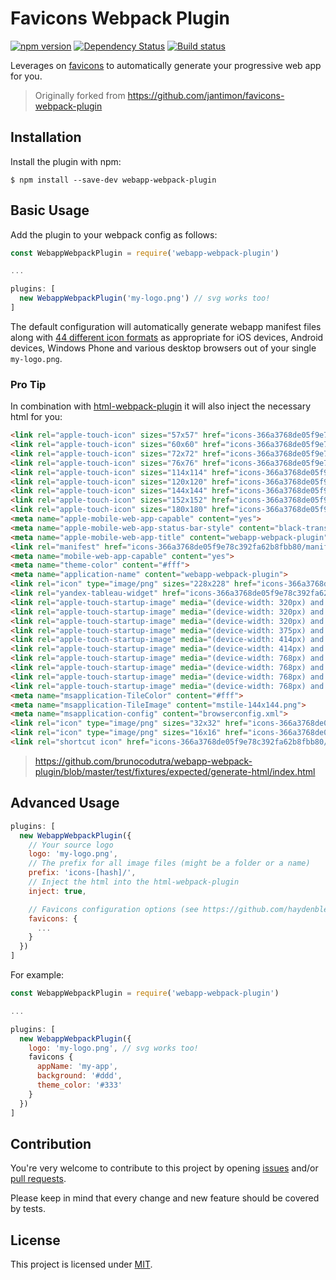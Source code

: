 # Favicons Webpack Plugin

[![npm version](https://badge.fury.io/js/webapp-webpack-plugin.svg)](http://badge.fury.io/js/webapp-webpack-plugin)
[![Dependency Status](https://david-dm.org/brunocodutra/webapp-webpack-plugin.svg)](https://david-dm.org/brunocodutra/webapp-webpack-plugin)
[![Build status](https://travis-ci.org/brunocodutra/webapp-webpack-plugin.svg)](https://travis-ci.org/brunocodutra/webapp-webpack-plugin)

Leverages on [favicons](https://github.com/haydenbleasel/favicons) to automatically generate your progressive web app for you.

> Originally forked from https://github.com/jantimon/favicons-webpack-plugin

## Installation

Install the plugin with npm:
```shell
$ npm install --save-dev webapp-webpack-plugin
```

## Basic Usage

Add the plugin to your webpack config as follows:

```javascript
const WebappWebpackPlugin = require('webapp-webpack-plugin')

...

plugins: [
  new WebappWebpackPlugin('my-logo.png') // svg works too!
]
```

The default configuration will automatically generate webapp manifest files along with
[44 different icon formats](https://github.com/brunocodutra/webapp-webpack-plugin/tree/master/test/fixtures/expected/default/icons-366a3768de05f9e78c392fa62b8fbb80)
as appropriate for iOS devices, Android devices, Windows Phone and various desktop browsers out of your single `my-logo.png`.

### Pro Tip

In combination with [html-webpack-plugin](https://github.com/ampedandwired/html-webpack-plugin) it will also inject the necessary html for you:

```html
<link rel="apple-touch-icon" sizes="57x57" href="icons-366a3768de05f9e78c392fa62b8fbb80/apple-touch-icon-57x57.png">
<link rel="apple-touch-icon" sizes="60x60" href="icons-366a3768de05f9e78c392fa62b8fbb80/apple-touch-icon-60x60.png">
<link rel="apple-touch-icon" sizes="72x72" href="icons-366a3768de05f9e78c392fa62b8fbb80/apple-touch-icon-72x72.png">
<link rel="apple-touch-icon" sizes="76x76" href="icons-366a3768de05f9e78c392fa62b8fbb80/apple-touch-icon-76x76.png">
<link rel="apple-touch-icon" sizes="114x114" href="icons-366a3768de05f9e78c392fa62b8fbb80/apple-touch-icon-114x114.png">
<link rel="apple-touch-icon" sizes="120x120" href="icons-366a3768de05f9e78c392fa62b8fbb80/apple-touch-icon-120x120.png">
<link rel="apple-touch-icon" sizes="144x144" href="icons-366a3768de05f9e78c392fa62b8fbb80/apple-touch-icon-144x144.png">
<link rel="apple-touch-icon" sizes="152x152" href="icons-366a3768de05f9e78c392fa62b8fbb80/apple-touch-icon-152x152.png">
<link rel="apple-touch-icon" sizes="180x180" href="icons-366a3768de05f9e78c392fa62b8fbb80/apple-touch-icon-180x180.png">
<meta name="apple-mobile-web-app-capable" content="yes">
<meta name="apple-mobile-web-app-status-bar-style" content="black-translucent">
<meta name="apple-mobile-web-app-title" content="webapp-webpack-plugin">
<link rel="manifest" href="icons-366a3768de05f9e78c392fa62b8fbb80/manifest.json">
<meta name="mobile-web-app-capable" content="yes">
<meta name="theme-color" content="#fff">
<meta name="application-name" content="webapp-webpack-plugin">
<link rel="icon" type="image/png" sizes="228x228" href="icons-366a3768de05f9e78c392fa62b8fbb80/coast-228x228.png">
<link rel="yandex-tableau-widget" href="icons-366a3768de05f9e78c392fa62b8fbb80/yandex-browser-manifest.json">
<link rel="apple-touch-startup-image" media="(device-width: 320px) and (device-height: 480px) and (-webkit-device-pixel-ratio: 1)" href="icons-366a3768de05f9e78c392fa62b8fbb80/apple-touch-startup-image-320x460.png">
<link rel="apple-touch-startup-image" media="(device-width: 320px) and (device-height: 480px) and (-webkit-device-pixel-ratio: 2)" href="icons-366a3768de05f9e78c392fa62b8fbb80/apple-touch-startup-image-640x920.png">
<link rel="apple-touch-startup-image" media="(device-width: 320px) and (device-height: 568px) and (-webkit-device-pixel-ratio: 2)" href="icons-366a3768de05f9e78c392fa62b8fbb80/apple-touch-startup-image-640x1096.png">
<link rel="apple-touch-startup-image" media="(device-width: 375px) and (device-height: 667px) and (-webkit-device-pixel-ratio: 2)" href="icons-366a3768de05f9e78c392fa62b8fbb80/apple-touch-startup-image-750x1294.png">
<link rel="apple-touch-startup-image" media="(device-width: 414px) and (device-height: 736px) and (orientation: landscape) and (-webkit-device-pixel-ratio: 3)" href="icons-366a3768de05f9e78c392fa62b8fbb80/apple-touch-startup-image-1182x2208.png">
<link rel="apple-touch-startup-image" media="(device-width: 414px) and (device-height: 736px) and (orientation: portrait) and (-webkit-device-pixel-ratio: 3)" href="icons-366a3768de05f9e78c392fa62b8fbb80/apple-touch-startup-image-1242x2148.png">
<link rel="apple-touch-startup-image" media="(device-width: 768px) and (device-height: 1024px) and (orientation: landscape) and (-webkit-device-pixel-ratio: 1)" href="icons-366a3768de05f9e78c392fa62b8fbb80/apple-touch-startup-image-748x1024.png">
<link rel="apple-touch-startup-image" media="(device-width: 768px) and (device-height: 1024px) and (orientation: portrait) and (-webkit-device-pixel-ratio: 1)" href="icons-366a3768de05f9e78c392fa62b8fbb80/apple-touch-startup-image-768x1004.png">
<link rel="apple-touch-startup-image" media="(device-width: 768px) and (device-height: 1024px) and (orientation: landscape) and (-webkit-device-pixel-ratio: 2)" href="icons-366a3768de05f9e78c392fa62b8fbb80/apple-touch-startup-image-1496x2048.png">
<link rel="apple-touch-startup-image" media="(device-width: 768px) and (device-height: 1024px) and (orientation: portrait) and (-webkit-device-pixel-ratio: 2)" href="icons-366a3768de05f9e78c392fa62b8fbb80/apple-touch-startup-image-1536x2008.png">
<meta name="msapplication-TileColor" content="#fff">
<meta name="msapplication-TileImage" content="mstile-144x144.png">
<meta name="msapplication-config" content="browserconfig.xml">
<link rel="icon" type="image/png" sizes="32x32" href="icons-366a3768de05f9e78c392fa62b8fbb80/favicon-32x32.png">
<link rel="icon" type="image/png" sizes="16x16" href="icons-366a3768de05f9e78c392fa62b8fbb80/favicon-16x16.png">
<link rel="shortcut icon" href="icons-366a3768de05f9e78c392fa62b8fbb80/favicon.ico">
```

> https://github.com/brunocodutra/webapp-webpack-plugin/blob/master/test/fixtures/expected/generate-html/index.html

## Advanced Usage

```javascript
plugins: [
  new WebappWebpackPlugin({
    // Your source logo
    logo: 'my-logo.png',
    // The prefix for all image files (might be a folder or a name)
    prefix: 'icons-[hash]/',
    // Inject the html into the html-webpack-plugin
    inject: true,

    // Favicons configuration options (see https://github.com/haydenbleasel/favicons#usage)
    favicons: {
      ...
    }
  })
]
```

For example:

```javascript
const WebappWebpackPlugin = require('webapp-webpack-plugin')

...

plugins: [
  new WebappWebpackPlugin({
    logo: 'my-logo.png', // svg works too!
    favicons {
      appName: 'my-app',
      background: '#ddd',
      theme_color: '#333'
    }
  })
]
```

## Contribution

You're very welcome to contribute to this project by opening [issues](https://github.com/brunocodutra/webapp-webpack-plugin/issues) and/or [pull requests](https://github.com/brunocodutra/webapp-webpack-plugin/pulls).

Please keep in mind that every change and new feature should be covered by tests.

## License

This project is licensed under [MIT](https://github.com/brunocodutra/webapp-webpack-plugin/blob/master/LICENSE).

